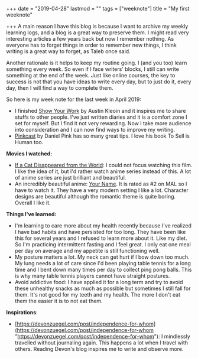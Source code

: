 +++
date = "2019-04-28"
lastmod = ""
tags = ["weeknote"]
title = "My first weeknote"

+++
A main reason I have this blog is because I want to archive my weekly learning logs, and a blog is a great way to preserve them. I might read very interesting articles a few years back but now I remember nothing. As everyone has to forget things in order to remember new things, I think writing is a great way to forget, as Taleb once said.

Another rationale is it helps to keep my routine going. I (and you too) learn something every week. So even if I face writers' blocks, I still can write something at the end of the week. Just like online courses, the key to success is not that you have ideas to write every day, but to just do it, every day, then I will find a way to complete them.

So here is my week note for the last week in April 2019:

* I finished [Show Your Work](https://austinkleon.com/show-your-work/) by Austin Kleoin and it inspires me to share stuffs to other people. I've just written diaries and it is a comfort zone I set for myself. But I find it not very rewarding. Now I take more audience into consideration and I can now find ways to improve my writing.
* [Pinkcast](https://t.co/tVCXpJRAaa) by Daniel Pink has so many great tips. I love his book To Sell is Human too.

**Movies I watched:**

* [If a Cat Disappeared from the World](https://en.wikipedia.org/wiki/If_Cats_Disappeared_from_the_World): I could not focus watching this film. I like the idea of it, but I'd rather watch anime series instead of this. A lot of anime series are just brilliant and beautiful.
* An incredibly beautiful anime: [Your Name](https://www.rottentomatoes.com/m/your_name_2017). It is rated as #2 on MAL so I have to watch it. They have a very modern setting I like a lot. Character designs are beautiful although the romantic theme is quite boring. Overall I like it.

**Things I've learned:**

* I'm learning to care more about my health recently because I've realized I have bad habits and have persisted for too long. They have been like this for several years and I refused to learn more about it. Like my diet. So I'm practicing intermittent fasting and I feel great. I only eat one meal per day on average and my appetite is still functioning well.
* My posture matters a lot. My neck can get hurt if I bow down too much. My lung needs a lot of care since I'd been playing table tennis for a long time and  I bent down many times per day to collect ping pong balls. This is why many table tennis players cannot have straight postures.
* Avoid addictive food: I have applied it for a long term and try to avoid these unhealthy snacks as much as possible but sometimes I still fall for them. It's not good for my teeth and my health. The more I don't eat them the easier it is to not eat them.

**Inspirations**:

* [https://devonzuegel.com/post/independence-for-whom](https://devonzuegel.com/post/independence-for-whom "https://devonzuegel.com/post/independence-for-whom"): I mindlessly travelled without journaling again. This happens a lot when I travel with others. Reading Devon's blog inspires me to write and observe more.